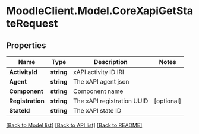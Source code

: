 # MoodleClient.Model.CoreXapiGetStateRequest

## Properties

Name | Type | Description | Notes
------------ | ------------- | ------------- | -------------
**ActivityId** | **string** | xAPI activity ID IRI | 
**Agent** | **string** | The xAPI agent json | 
**Component** | **string** | Component name | 
**Registration** | **string** | The xAPI registration UUID | [optional] 
**StateId** | **string** | The xAPI state ID | 

[[Back to Model list]](../README.md#documentation-for-models) [[Back to API list]](../README.md#documentation-for-api-endpoints) [[Back to README]](../README.md)

